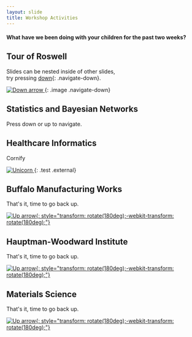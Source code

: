 ```yaml
---
layout: slide
title: Workshop Activities
---
```

#### What have we been doing with your children for the past two weeks?

<section markdown="1">

## Tour of Roswell

Slides can be nested inside of other slides,<br>try pressing <a href="#">down</a>{: .navigate-down}.

<a href="#">
  <img src="https://s3.amazonaws.com/hakim-static/reveal-js/arrow.png" alt="Down arrow">
</a>{: .image .navigate-down}

</section>

<section markdown="1">

## Statistics and Bayesian Networks

Press down or up to navigate.

</section>

<section markdown="1">

## Healthcare Informatics

Cornify

<a href="http://cornify.com">
  <img src="https://s3.amazonaws.com/hakim-static/reveal-js/cornify.gif" alt="Unicorn">
</a>{: .test .external}

</section>

<section markdown="1">

## Buffalo Manufacturing Works

That's it, time to go back up.

<a href="#/2"><img src="https://s3.amazonaws.com/hakim-static/reveal-js/arrow.png" alt="Up arrow">{: style="transform: rotate(180deg);-webkit-transform: rotate(180deg);"}</a></section>


<section markdown="1">

## Hauptman-Woodward Institute

That's it, time to go back up.

<a href="#/2"><img src="https://s3.amazonaws.com/hakim-static/reveal-js/arrow.png" alt="Up arrow">{: style="transform: rotate(180deg);-webkit-transform: rotate(180deg);"}</a></section>

<section markdown="1">

## Materials Science

That's it, time to go back up.

<a href="#/2"><img src="https://s3.amazonaws.com/hakim-static/reveal-js/arrow.png" alt="Up arrow">{: style="transform: rotate(180deg);-webkit-transform: rotate(180deg);"}</a></section>


